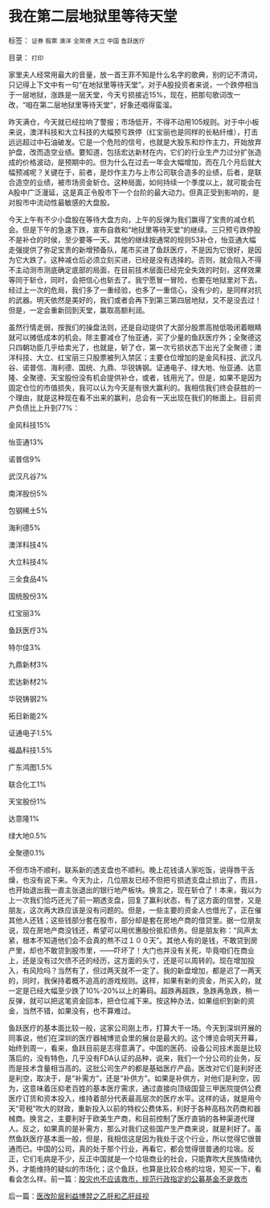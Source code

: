 # 我在第二层地狱里等待天堂

标签： `证券` `股票` `澳洋` `全聚德` `大立` `中国` `鱼跃医疗` 

目录： `打印`

家里夫人经常用最大的音量，放一首王菲不知是什么名字的歌典，别的记不清词，只记得上下文中有一句“在地狱里等待天堂”。对于A股投资者来说，一个跌停相当于一层地狱，涨跌是一层天堂，今天亏损接近15%，现在，把那句歌词改一改，“咱在第二层地狱里等待天堂”，好象还唱得蛮溜。



昨天满仓，今天就已经拉响了警报；市场低开，不得不动用105规则。对于中小板来说，澳洋科技和大立科技的大幅预亏跌停（红宝丽也是同样的长粘纤维），打击远远超过中石油破发。它是一个危险的信号，也就是大股东和炒作主力，开始放弃护盘，改而造空业绩。要知道，包括宏达新材在内，它们的行业生产力过分扩张造成的价格波动，是预期中的。但为什么在过去一年会大幅增加，而在几个月后就大幅预减呢？关键在于，前者，是炒作主力与上市公司联合造多的业绩，后者，是联合造空的业绩，被市场资金斩仓。这种局面，如何持续一个季度以上，就可能会在A股中广泛漫延，这是真正令股市下一个台阶的最大动力。但真正受到影响的，是对股市中流动性最敏感的大盘股。



今天上午有不少小盘股在等待大盘方向，上午的反弹为我们赢得了宝贵的减仓机会。但是下午的急速下跌，宣布自救和“地狱里等待天堂”的继续。三只预亏跌停股不是补仓的时侯，至少要等一天。其他的继续按通常的规则53补仓，怡亚通大幅走强提供了弥足宝贵的新增预备队，尾市买进了鱼跃医疗，不是因为它很好，是因为它大跌了。这种减仓后必须立刻买进，已经是没有选择的。否则，就会陷入不得不主动测市测底确定底部的局面，在目前技术层面已经完全失效的时刻，这样效果等同于斩仓，同时，会把信心也斩去了。我宁愿冒一冒险，也要在地狱里对下去。经过上一次的危局，我们多了一重经验，也多了一重信心，没有少的，是同样对抗的武器。明天依然是美好的，我们或者会再下到第三第四层地狱，又不是没去过！但是，一定会重新回到天堂，赢取高额利润。



虽然行情走弱，按我们的操盘法则，还是自动提供了大部分股票高抛低吸闭着眼睛就可以摊低成本的机会。除主要减仓了怡亚通，买了少量的鱼跃医疗外；全聚德这只四朝功臣几乎给卖光了，也就是，斩了仓，第一次亏损状态下出光了全聚德；澳洋科技、大立、红宝丽三只股票被列入禁区；主要仓位增加的是金风科技、武汉凡谷、诺普信、海利德、国统、九鼎、华锐铸钢。证通电子、绿大地、怡亚通、达意隆、全聚德、天宝股份没有机会提供补仓，或者，钱用光了。但是，如果不是因为固定仓位的市值损失，我可以认为今天是有很大赢利的。我相信我们终会获胜的一个理由，就是这种现在看不出来的赢利，总会有一天出现在我们的帐面上。目前资产负债比上升到77%：

金风科技15%

怡亚通13%

诺普信9%

武汉凡谷7%

南洋股份5%

包钢稀土5%

海利德5%

澳洋科技4%

大立科技4%

三全食品4%

国统股份3%

红宝丽3%

鱼跃医疗3%

特尔佳3%

九鼎新材3%

宏达新材2%

华锐铸钢2%

拓日新能2%

证通电子1.5%

福晶科技1.5%

广东鸿图1.5%

联合化工1%

天宝股份1%

达意隆1%

绿大地0.5%

全聚德0.1%



不但市场不顺利，联系新的透支盘也不顺利。晚上花钱请人家吃饭，说得唇干舌燥，也没有说下来。今天为止，几位朋友已经不但把亏损透支盘止损出了，而且，也开始退出我一直主张退出的银行地产板块。换言之，现在斩仓了！本来，我以为上一次我们恰巧还光了前一期透支盘，回复了赢利状态，有了这方面的信誉，又是朋友，这次再大跌应该是没有问题的。但是，一些主要的资金人也借光了，正在催其他人还钱；这些钱部分套在股市，部分却是套在房地产商的借贷里。据一位朋友说，现在房地产商没钱还，希望可以用优惠股份抵扣债务。但是朋友称：“风声太紧，根本不知道他们会不会真的熬不过１００天”。其他人有的是钱，不敢贷到房产里，却也不敢贷到股市里，——吓坏了！大门也并没有关死，毕竟咱们在商业上，还是没有过欠债不还的经历，这方面的头寸，还是可以周转的。现在增加投入，有风险吗？当然有了，但过两天就不一定了。我的新盘增加，都是迟了一两天的，同时，我保持着概不追高的游戏规则。这样，如果有新的资金，所买入的，就一定是已经大幅至少跌了10%-20%以上的筹码。超跌再超跌，急跌再急跌，稍一反弹，就可以把这笔资金回本，把仓位减下来。按这种办法，如果组织到新的资金，当然不错，如果没有，也不算难过。



鱼跃医疗的基本面比较一般，这家公司刚上市，打算大干一场。今天到深圳开展的同事说，他们在深圳的医疗器械博览会里的展台是最大的。这个博览会明天开幕，始终到周一，看来，鱼跃目前是志得意满了。中国的医药、设备公司技术面是比较落后的，没有特色，几乎没有FDA认证的品种，说来，我们一个分公司的业务，反而是技术含量相当高的。这批公司生产的都是基础医疗产品，医改对它们是利好还是利空，取决于，是“补需方”，还是“补供方”。如果是补供方，对他们是利空，因为，这意味着压抑老百姓的基本医疗需求，通过直接向顶级国营三甲医院提供公费医疗订货和资本投入，维持着部分代表最高层次的医疗水平。这样的话，就是用今天“苛税”吹大的财政，重新投入以前的特权公费体系，利好于各种高档次药商和器械商。换言之，主要利好于欧美生产商，和目前控制了医疗直销的各种渠道代理人。反之，如果真的是补需方，那么对我们这些国产生产商来说，就是利好了。虽然鱼跃医疗基本面一般，但是，我相信这是因为我处于这个行业，所以觉得它很普通而已。中国的公司，真的处于那个行业，再看它，都会觉得很普通的垃圾。反正，它们毛病是不少，反正中国就是一个垃圾商业的社会，只能靠吹大民族情绪仇外，才能维持的疑似的市场化；这个鱼跃，也算是比较合格的垃圾，短买一下，看看会怎么样。前一篇：[股灾也不应该救市，规范行政指定的公募基金不是救市](../../../2008/4/17/股灾也不应该救市，规范行政指定的公募基金不是救市.md)

后一篇：[医改阶层利益博羿之乙肝和乙肝歧视](../../../2008/4/21/医改阶层利益博羿之乙肝和乙肝歧视.md)